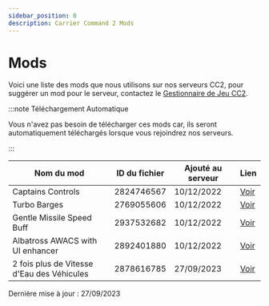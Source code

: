 ```yaml
---
sidebar_position: 0
description: Carrier Command 2 Mods
---
```


# Mods
Voici une liste des mods que nous utilisons sur nos serveurs CC2, pour suggérer un mod pour le serveur, contactez le <a href="https://trickys.gg/staffteam">Gestionnaire de Jeu CC2</a>.

:::note Téléchargement Automatique

Vous n'avez pas besoin de télécharger ces mods car, ils seront automatiquement téléchargés lorsque vous rejoindrez nos serveurs.

:::

| Nom du mod                                 | ID du fichier | Ajouté au serveur | Lien                                                                      |
| ------------------------------------------ | ------------- | ----------------- | ------------------------------------------------------------------------- |
| Captains Controls                          | 2824746567    | 10/12/2022        | [Voir](https://steamcommunity.com/sharedfiles/filedetails/?id=2824746567) |
| Turbo Barges                               | 2769055606    | 10/12/2022        | [Voir](https://steamcommunity.com/sharedfiles/filedetails/?id=2769055606) |
| Gentle Missile Speed Buff                  | 2937532682    | 10/12/2022        | [Voir](https://steamcommunity.com/sharedfiles/filedetails/?id=2937532682) |
| Albatross AWACS with UI enhancer           | 2892401880    | 10/12/2022        | [Voir](https://steamcommunity.com/sharedfiles/filedetails/?id=2892401880) |
| 2 fois plus de Vitesse d'Eau des Véhicules | 2878616785    | 27/09/2023        | [Voir](https://steamcommunity.com/sharedfiles/filedetails/?id=2824714936) |

Dernière mise à jour : 27/09/2023<!-- AA/TV Missile Rebalance    \[View\](https://steamcommunity.com/sharedfiles/filedetails/?id=2878616785) -->